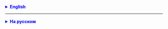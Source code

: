 <details style="margin-top: 16px">
  <summary style="cursor: pointer; color: blue;"><b>English</b></summary>



</details>

<hr>

<details style="margin-top: 16px">
  <summary style="cursor: pointer; color: blue;"><b>На русском</b></summary>

# Сортировка пузырьком в Java

* начиная с начала массива просматриваем попарно по 2 элемента (первый со вторым, второй с третим, третий с четвертым и
  т.д.).
* Если второй элемент в паре меньше первого элемента – перемещаем его на место первого, а первый на место второго. Это
  мы делаем для всех элементов.

**тоже самое, другими словами**

1. Сравнить два элемента
2. Поменять местами или скопировать один из них
3. Перейти к следующему элементу

## Принцип работы пузырьковой сортировки.

Пузырьковая сортировка считается самой простой, но перед тем как описывать этот алгоритм давайте представим

1. Вы перемещаетесь к нулевому элементу нашего массива;
2. Сравниваете нулевой элемент с первым;
3. Если элемент на нулевой позиции оказался больше, вы меняете их местами;
4. Иначе, если элемент на нулевой позиции меньше, вы оставляете их на своих местах;
5. Производите переход на позицию правее и повторяете сравнение

### Общий принцип

Пузырьковая сортировка основана на идее "**всплытия**" наибольшего (или наименьшего) элемента массива к его **концу** (
или началу). Для этого мы проходим по массиву, сравниваем пары соседних элементов и, если они не упорядочены, меняем их
местами.

## Пузырьковая сортировка в Java: Детальный разбор

**Мы хотим отсортировать массив по возрастанию**

### Исходный массив

Начинаем с массива `[5, 2, -3, -10]`.

### Общая логика

Алгоритм пузырьковой сортировки работает, переставляя соседние элементы, если они расположены не по порядку.

---

#### Первый проход (i = 0)

**Общая задача:** Переместить наибольший элемент в конец массива.

#### Детальный разбор шагов

1. **Сравниваем 5 и 2**:

- **Почему**: 5 больше 2, и они расположены не по порядку.
- **Действие**: Меняем местами.
- **Было**: `[5, 2, -3, -10]`
- **Стало**: `[**2**, **5**, -3, -10]`

2. **Сравниваем 5 и -3**:

- **Почему**: 5 больше -3, и они расположены не по порядку.
- **Действие**: Меняем местами.
- **Было**: `[2, 5, -3, -10]`
- **Стало**: `[2, **-3**, **5**, -10]`

3. **Сравниваем 5 и -10**:

- **Почему**: 5 больше -10, и они расположены не по порядку.
- **Действие**: Меняем местами.
- **Было**: `[2, -3, 5, -10]`
- **Стало**: `[2, -3, **-10**, **5**]`

---

### Второй проход (i = 1)

**Общая задача:** Среди оставшихся элементов (первые три) переместить наибольший в конец.

#### Детальный разбор шагов

1. **Сравниваем 2 и -3**:

- **Почему**: 2 больше -3, и они расположены не по порядку.
- **Действие**: Меняем местами.
- **Было**: `[2, -3, -10, 5]`
- **Стало**: `[**-3**, **2**, -10, 5]`

2. **Сравниваем 2 и -10**:

- **Почему**: 2 больше -10, и они расположены не по порядку.
- **Действие**: Меняем местами.
- **Было**: `[-3, 2, -10, 5]`
- **Стало**: `[-3, **-10**, **2**, 5]`

---

### Третий проход (i = 2)

**Общая задача:** Среди оставшихся элементов (первые два) переместить наибольший в конец.

#### Детальный разбор шагов

1. **Сравниваем -3 и -10**:

- **Почему**: -3 больше -10, и они расположены не по порядку.
- **Действие**: Меняем местами.
- **Было**: `[-3, -10, 2, 5]`
- **Стало**: `[**-10**, **-3**, 2, 5]`

---

#### Итог

Теперь массив полностью отсортирован: `[-10, -3, 2, 5]`.

<details style="margin-top: 16px">

  <summary style="cursor: pointer; color: blue;"><b>Пример 2: [2, 7, 4, 1, 5]</b></summary>

### Первый проход (i = 0)

1. **Сравниваем 2 и 7**:

- **Действие**: Ничего не делаем (уже в правильном порядке).
- **Было**: `[2, 7, 4, 1, 5]`
- **Стало**: `[2, 7, 4, 1, 5]`

2. **Сравниваем 7 и 4**:

- **Действие**: Меняем местами.
- **Было**: `[2, 7, 4, 1, 5]`
- **Стало**: `[2, **4**, **7**, 1, 5]`

3. **Сравниваем 7 и 1**:

- **Действие**: Меняем местами.
- **Было**: `[2, 4, 7, 1, 5]`
- **Стало**: `[2, 4, **1**, **7**, 5]`

4. **Сравниваем 7 и 5**:

- **Действие**: Меняем местами.
- **Было**: `[2, 4, 1, 7, 5]`
- **Стало**: `[2, 4, 1, **5**, **7**]`

### Второй проход (i = 1)

1. **Сравниваем 2 и 4**:

- **Действие**: Ничего не делаем (уже в правильном порядке).
- **Было**: `[2, 4, 1, 5, 7]`
- **Стало**: `[2, 4, 1, 5, 7]`

2. **Сравниваем 4 и 1**:

- **Действие**: Меняем местами.
- **Было**: `[2, 4, 1, 5, 7]`
- **Стало**: `[2, **1**, **4**, 5, 7]`

3. **Сравниваем 4 и 5**:

- **Действие**: Ничего не делаем (уже в правильном порядке).
- **Было**: `[2, 1, 4, 5, 7]`
- **Стало**: `[2, 1, 4, 5, 7]`

4. **Сравниваем 5 и 7**:

- **Действие**: Ничего не делаем (уже в правильном порядке).
- **Было**: `[2, 1, 4, 5, 7]`
- **Стало**: `[2, 1, 4, 5, 7]`

### Третий проход (i = 2)

1. **Сравниваем 2 и 1**:

- **Действие**: Меняем местами.
- **Было**: `[2, 1, 4, 5, 7]`
- **Стало**: `[**1**, **2**, 4, 5, 7]`

2. **Сравниваем 2 и 4**:

- **Действие**: Ничего не делаем (уже в правильном порядке).
- **Было**: `[1, 2, 4, 5, 7]`
- **Стало**: `[1, 2, 4, 5, 7]`

3. **Сравниваем 4 и 5**:

- **Действие**: Ничего не делаем (уже в правильном порядке).
- **Было**: `[1, 2, 4, 5, 7]`
- **Стало**: `[1, 2, 4, 5, 7]`

### Четвёртый проход (i = 3)

Так как массив уже отсортирован, дополнительные проходы не требуются.

**Итоговый массив**: `[1, 2, 4, 5, 7]`

В итоге, массив станет: `[1, 2, 4, 5, 7]`


</details>

<details style="margin-top: 16px">

  <summary style="cursor: pointer; color: blue;"><b>Пример 3: [6, 5, 4, 3, 2, 1]</b></summary>

### Первый проход (i = 0)

1. **Сравниваем 6 и 5**:

- **Действие**: Меняем местами.
- **Было**: `[6, 5, 4, 3, 2, 1]`
- **Стало**: `[**5**, **6**, 4, 3, 2, 1]`

2. **Сравниваем 6 и 4**:

- **Действие**: Меняем местами.
- **Было**: `[5, 6, 4, 3, 2, 1]`
- **Стало**: `[5, **4**, **6**, 3, 2, 1]`

3. **Сравниваем 6 и 3**:

- **Действие**: Меняем местами.
- **Было**: `[5, 4, 6, 3, 2, 1]`
- **Стало**: `[5, 4, **3**, **6**, 2, 1]`

4. **Сравниваем 6 и 2**:

- **Действие**: Меняем местами.
- **Было**: `[5, 4, 3, 6, 2, 1]`
- **Стало**: `[5, 4, 3, **2**, **6**, 1]`

5. **Сравниваем 6 и 1**:

- **Действие**: Меняем местами.
- **Было**: `[5, 4, 3, 2, 6, 1]`
- **Стало**: `[5, 4, 3, 2, **1**, **6**]`

### Второй проход (i = 1)

1. **Сравниваем 5 и 4**:

- **Действие**: Меняем местами.
- **Было**: `[5, 4, 3, 2, 1, 6]`
- **Стало**: `[**4**, **5**, 3, 2, 1, 6]`

2. **Сравниваем 5 и 3**:

- **Действие**: Меняем местами.
- **Было**: `[4, 5, 3, 2, 1, 6]`
- **Стало**: `[4, **3**, **5**, 2, 1, 6]`

3. **Сравниваем 5 и 2**:

- **Действие**: Меняем местами.
- **Было**: `[4, 3, 5, 2, 1, 6]`
- **Стало**: `[4, 3, **2**, **5**, 1, 6]`

4. **Сравниваем 5 и 1**:

- **Действие**: Меняем местами.
- **Было**: `[4, 3, 2, 5, 1, 6]`
- **Стало**: `[4, 3, 2, **1**, **5**, 6]`

### Третий проход (i = 2)

1. **Сравниваем 4 и 3**:

- **Действие**: Меняем местами.
- **Было**: `[4, 3, 2, 1, 5, 6]`
- **Стало**: `[**3**, **4**, 2, 1, 5, 6]`

2. **Сравниваем 4 и 2**:

- **Действие**: Меняем местами.
- **Было**: `[3, 4, 2, 1, 5, 6]`
- **Стало**: `[3, **2**, **4**, 1, 5, 6]`

3. **Сравниваем 4 и 1**:

- **Действие**: Меняем местами.
- **Было**: `[3, 2, 4, 1, 5, 6]`
- **Стало**: `[3, 2, **1**, **4**, 5, 6]`

### Четвёртый проход (i = 3)

1. **Сравниваем 3 и 2**:

- **Действие**: Меняем местами.
- **Было**: `[3, 2, 1, 4, 5, 6]`
- **Стало**: `[**2**, **3**, 1, 4, 5, 6]`

2. **Сравниваем 3 и 1**:

- **Действие**: Меняем местами.
- **Было**: `[2, 3, 1, 4, 5, 6]`
- **Стало**: `[2, **1**, **3**, 4, 5, 6]`

### Пятый проход (i = 4)

1. **Сравниваем 2 и 1**:

- **Действие**: Меняем местами.
- **Было**: `[2, 1, 3, 4, 5, 6]`
- **Стало**: `[**1**, **2**, 3, 4, 5, 6]`

В итоге, массив станет: `[1, 2, 3, 4, 5, 6]`

</details>

### Реализация пузырьковой сортировки на языке Java

````java
class ArrayBubble {

    public static void main(String[] args) {
        int[] intArray = {-15, 100, 269, -56, 5}; // массив
        int n = intArray.length; // размер массива = 5

        // Первый цикл (внешний): проходим по всем элементам массива
        for (int i = 0; i < n - 1; i++) {
            // Второй цикл (внутренний): сравниваем и меняем местами пары элементов
            for (int j = 0; j < n - 1 - i; j++) {
                // Сравниваем текущий и следующий элементы
                if (arr[j] > arr[j + 1]) {
                    // Если текущий элемент больше следующего, меняем их местами
                    int temp = arr[j];      // Временная переменная для хранения текущего элемента
                    arr[j] = arr[j + 1];    // Присваиваем текущему элементу значение следующего
                    arr[j + 1] = temp;      // Присваиваем следующему элементу сохраненное значение текущего
                }
            }
        }
    }
}
````

### Заключение

Алгоритм пузырьковой сортировки является одним из самых медленных. Если массив состоит из N элементов, то на первом
проходе будет выполнено N-1 сравнений, на втором N-2, далее N-3 и т.д.

Таким образом, при сортировке алгоритм выполняет около 0.5х(N^2) сравнений.

- Для N = 5, количество сравнений будет примерно 10
- для N = 10 количество сравнений вырастит до 45.

Таким образом, с увеличением количества элементов сложность сортировки значительно увеличивается

# Бинарный поиск

**Бинарный поиск** — это эффективный алгоритм поиска, который работает с **отсортированными** массивами. Вместо того,
чтобы
просматривать каждый элемент массива по очереди, бинарный поиск сравнивает искомый элемент с элементом в середине
массива, а затем сужает область поиска в два раза. Это позволяет находить элементы гораздо быстрее, чем при
использовании простого перебора.

**Бинарный поиск** — это алгоритм поиска элемента в отсортированном массиве. Основная идея заключается в том, что на
каждом шаге область поиска сокращается **вдвое**.

## Шаги алгоритма

1. Инициализация: Задаем два указателя — `left и right`, которые изначально указывают на первый и последний элементы
   массива.
2. Цикл поиска: Пока `left <= right`:
    1. Середина массива: Вычисляем индекс середины массива как `mid = left + (right - left) / 2`. Это помогает избежать
       переполнения для больших массивов.
    2. Сравнение: Сравниваем элемент в середине массива (`arr[mid]`) с искомым значением (`target`).
        - Элемент найден: Если `arr[mid]` равно `target`, поиск завершен. Возвращаем индекс `mid`.
        - Элемент больше: Если `arr[mid]` больше `target`, сужаем область поиска, присваивая `right = mid - 1`.
        - Элемент меньше: Если `arr[mid]` меньше `target`, сужаем область поиска, присваивая `left = mid + 1`.
8. Завершение: Если `left > right`, элемент не найден. Возвращаем `-1` или соответствующее значение.

<details style="margin-top: 16px">
  <summary style="cursor: pointer; color: blue;"><b>Почему не просто (left + right) / 2?</b></summary>

Почему не использовать просто `(left + right) / 2` для нахождения середины. Проблема этого подхода заключается в том,
что сумма `left + right` может привести к переполнению для больших значений. Современные языки программирования, включая
Java, обычно имеют ограниченный размер для целочисленных типов данных. В случае переполнения этот подход будет давать
неверный
результат.

**Как работает left + (right - left) / 2?**

- **right - left:** Это выражение находит разницу между правым и левым индексами. Эта разница всегда будет положительной
  или нулевой, и она не
  будет [приводить к переполнению](https://ru.wikipedia.org/wiki/%D0%A6%D0%B5%D0%BB%D0%BE%D1%87%D0%B8%D1%81%D0%BB%D0%B5%D0%BD%D0%BD%D0%BE%D0%B5_%D0%BF%D0%B5%D1%80%D0%B5%D0%BF%D0%BE%D0%BB%D0%BD%D0%B5%D0%BD%D0%B8%D0%B5),
  так как оба числа находятся внутри допустимого диапазона
  индексов массива.

- **/ 2:** Деление на 2 сокращает эту разницу вдвое, что и помогает нам найти "середину".

- **left +:** Прибавляя полученное значение к left, мы получаем индекс, который действительно находится посередине между
  left и right.

**Пример** Допустим, у нас есть массив `[1, 2, 3, 4, 5]` и `left = 0`, `right = 4`.

**По старому методу:** `(0 + 4) / 2 = 4 / 2 = 2`

**По новому методу:** `0 + (4 - 0) / 2 = 0 + 4 / 2 = 0 + 2 = 2`

В этом простом случае оба метода работают одинаково, но новый метод является более **надежным** для **избежания
переполнения целочисленных переменных**.

**Пример переполнения**

- Предположим, у нас есть массив большого размера, и значения переменных `left` и `right` близки к максимальному
  значению для типа `int`:

````
int left = 2147483640; // близко к Integer.MAX_VALUE
int right = 2147483647; // Integer.MAX_VALUE
````

- Теперь попробуем найти середину с помощью выражения `(left + right) / 2`:

````
int mid = (left + right) / 2; // Переполнение! 2147483640 + 2147483647 = 4294967287. Это число превышает максимально допустимое значение int
````

- Происходит переполнение в результате переменная mid получит некорректное значение.

**Безопасный способ**

- Вместо этого, если мы используем выражение `left + (right - left) / 2`, то переполнение не произойдет:
- Здесь (`right - left`) равно `2147483647 - 2147483640 = 7`
- Это значение безопасно делится на `2`, а затем прибавляется к `left`. Таким образом, mid будет
  равен `2147483640 + 7 / 2 = 2147483640 + 3 = 2147483643`, что является корректным значением.

</details>

### Пример

Пусть у нас есть массив arr = [1, 3, 5, 7, 9, 11], и мы ищем `target = 5`.

1. `left = 0`, `right = 5` (5 = `размер массива - 1`)
2. `mid = 0 + (5 - 0) / 2` = 2
3. `arr[mid] = 5`
4. arr[mid] равно target, поэтому возвращаем `mid = 2`.

**Примечание:** Массив должен быть отсортирован для корректной работы алгоритма.

## Пример

`[1, 3, 5, 7, 9, 11, 13, 15, 17, 19]`

Поиск **1**

| Итерация | `left` | `right` | Участок массива                     | `mid` | `array[mid]` | Комментарий                          |
|----------|--------|---------|-------------------------------------|-------|--------------|--------------------------------------|
| 1        | 0      | 9       | [1, 3, 5, 7, 9, 11, 13, 15, 17, 19] | 4     | 9            | 9 > 1, уменьшаем `right` до 3        |
| 2        | 0      | 3       | [1, 3, 5, 7]                        | 1     | 3            | 3 > 1, уменьшаем `right` до 0        |
| 3        | 0      | 0       | [1]                                 | 0     | 1            | 1 == 1, нашли элемент. Останавливаем |

Поиск **17**

| Итерация | `left` | `right` | Участок массива                     | `mid` | `array[mid]` | Комментарий                            |
|----------|--------|---------|-------------------------------------|-------|--------------|----------------------------------------|
| 1        | 0      | 9       | [1, 3, 5, 7, 9, 11, 13, 15, 17, 19] | 4     | 9            | 9 < 17, увеличиваем `left` до 5        |
| 2        | 5      | 9       | [11, 13, 15, 17, 19]                | 7     | 15           | 15 < 17, увеличиваем `left` до 8       |
| 3        | 8      | 9       | [17, 19]                            | 8     | 17           | 17 == 17, нашли элемент. Останавливаем |

Поиск **7**

| Итерация | `left` | `right` | Участок массива                     | `mid` | `array[mid]` | Комментарий                          |
|----------|--------|---------|-------------------------------------|-------|--------------|--------------------------------------|
| 1        | 0      | 9       | [1, 3, 5, 7, 9, 11, 13, 15, 17, 19] | 4     | 9            | 9 > 7, уменьшаем `right` до 3        |
| 2        | 0      | 3       | [1, 3, 5, 7]                        | 1     | 3            | 3 < 7, увеличиваем `left` до 2       |
| 3        | 2      | 3       | [5, 7]                              | 2     | 5            | 5 < 7, увеличиваем `left` до 3       |
| 4        | 3      | 3       | [7]                                 | 3     | 7            | 7 == 7, нашли элемент. Останавливаем |

Поиск **13**

| Итерация | `left` | `right` | Участок массива                     | `mid` | `array[mid]` | Комментарий                            |
|----------|--------|---------|-------------------------------------|-------|--------------|----------------------------------------|
| 1        | 0      | 9       | [1, 3, 5, 7, 9, 11, 13, 15, 17, 19] | 4     | 9            | 9 < 13, увеличиваем `left` до 5        |
| 2        | 5      | 9       | [11, 13, 15, 17, 19]                | 7     | 15           | 15 > 13, уменьшаем `right` до 6        |
| 3        | 5      | 6       | [11, 13]                            | 5     | 11           | 11 < 13, увеличиваем `left` до 6       |
| 4        | 6      | 6       | [13]                                | 6     | 13           | 13 == 13, нашли элемент. Останавливаем |

#### Задачи для закрепления

* Найти минимальный элемент в отсортированном и повернутом массиве.
* Найти количество вхождений заданного числа в отсортированном массиве.
* Напишите бинарный поиск для нахождения квадратного корня числа с точностью до 3-го знака.
* Найти "первое" вхождение заданного числа в отсортированном массиве.
* Найти "последнее" вхождение заданного числа в отсортированном массиве.

</details>
